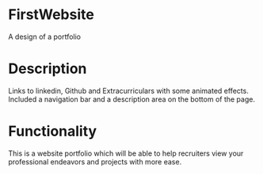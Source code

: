 # FirstWebsite
A design of a portfolio 

# Description
Links to linkedin, Github and Extracurriculars with some animated effects. Included a navigation bar and a description area on the bottom of the page.

# Functionality 
This is a website portfolio which will be able to help recruiters view your professional endeavors and projects with more ease.

